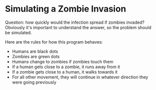 Simulating a Zombie Invasion
============================
Question: how quickly would the infection spread if zombies invaded?  Obviously it's important to understand the answer, 
so the problem should be simulated.

Here are the rules for how this program behaves:
- Humans are black dots
- Zombies are green dots
- Humans change to zombies if zombies touch them
- If a human gets close to a zombie, it runs away from it
- If a zombie gets close to a human, it walks towards it
- For all other movement, they will continue in whatever direction they were going previously
